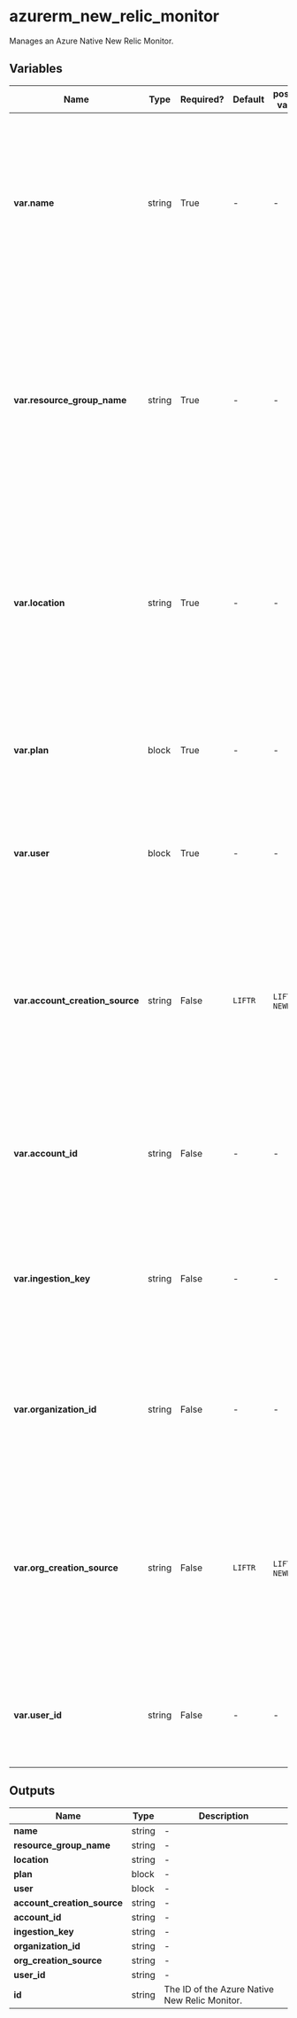 # azurerm_new_relic_monitor

Manages an Azure Native New Relic Monitor.

## Variables

| Name | Type | Required? | Default  | possible values | Description |
| ---- | ---- | --------- | -------- | ----------- | ----------- |
| **var.name** | string | True | -  |  -  | Specifies the name which should be used for this Azure Native New Relic Monitor. Changing this forces a new Azure Native New Relic Monitor to be created. | 
| **var.resource_group_name** | string | True | -  |  -  | Specifies the name of the Resource Group where the Azure Native New Relic Monitor should exist. Changing this forces a new Azure Native New Relic Monitor to be created. | 
| **var.location** | string | True | -  |  -  | Specifies the Azure Region where the Azure Native New Relic Monitor should exist. Changing this forces a new Azure Native New Relic Monitor to be created. | 
| **var.plan** | block | True | -  |  -  | A `plan` block. Changing this forces a new Azure Native New Relic Monitor to be created. | 
| **var.user** | block | True | -  |  -  | A `user` block. Changing this forces a new Azure Native New Relic Monitor to be created. | 
| **var.account_creation_source** | string | False | `LIFTR`  |  `LIFTR`, `NEWRELIC`  | Specifies the source of account creation. Possible values are `LIFTR` and `NEWRELIC`. Defaults to `LIFTR`. Changing this forces a new Azure Native New Relic Monitor to be created. | 
| **var.account_id** | string | False | -  |  -  | Specifies the account id. Changing this forces a new Azure Native New Relic Monitor to be created. | 
| **var.ingestion_key** | string | False | -  |  -  | Specifies the ingestion key of account. Changing this forces a new Azure Native New Relic Monitor to be created. | 
| **var.organization_id** | string | False | -  |  -  | Specifies the organization id. Changing this forces a new Azure Native New Relic Monitor to be created. | 
| **var.org_creation_source** | string | False | `LIFTR`  |  `LIFTR`, `NEWRELIC`  | Specifies the source of org creation. Possible values are `LIFTR` and `NEWRELIC`. Defaults to `LIFTR`. Changing this forces a new Azure Native New Relic Monitor to be created. | 
| **var.user_id** | string | False | -  |  -  | Specifies the user id. Changing this forces a new Azure Native New Relic Monitor to be created. | 



## Outputs

| Name | Type | Description |
| ---- | ---- | --------- | 
| **name** | string  | - | 
| **resource_group_name** | string  | - | 
| **location** | string  | - | 
| **plan** | block  | - | 
| **user** | block  | - | 
| **account_creation_source** | string  | - | 
| **account_id** | string  | - | 
| **ingestion_key** | string  | - | 
| **organization_id** | string  | - | 
| **org_creation_source** | string  | - | 
| **user_id** | string  | - | 
| **id** | string  | The ID of the Azure Native New Relic Monitor. | 